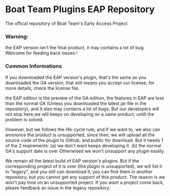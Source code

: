 # Boat Team Plugins EAP Repository
The offical repository of Boat Team's Early Access Project

### Warning:
the EAP version isn't the final product, it may contains a lot of bug. Welcome for feeding back issues !

### Common Informations
If you downloaded the EAP version's plugin, that's the same as you downloaded the GA version, that still means you accept our license, for more details, check the license file.

the EAP edition is the preview of the GA edition, the features in EAP are less than the normal GA (Unless you downloaded the latest jar file in the repository), and it also may contains a lot of bugs. But our developers will not stop here,we will keeps on developing on a same product, untill the problem is solved.

However, but we follows the life-cycle rule, and if we want to, we also can announce the product is unsupported, since then, we will upload all the source code of the plugin to Github, and public for download. But it needs 1 of the 2 reqirements:
(a) we don't want keeps developing it.
(b) the normal GA's support date is over
Otherwised we won't unsupport any plugin easilly.

We remain all the latest build of EAP version's plugins. But if the corresponding project of it is over (the plugin is unsupported), we will list it in "legacy", and you still can download it, you can find them in another repository, but you cannot get any support of this product. The reason is we won't pay time on an unsupported project. If you want a project come back, please feedback an issue in the legacy repository.
